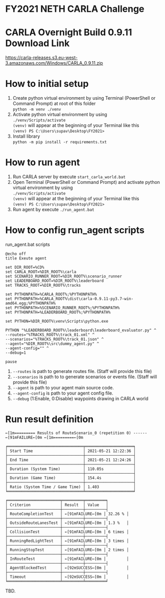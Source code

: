 # FY2021 NETH CARLA Challenge

# CARLA Overnight Build 0.9.11 Download Link
https://carla-releases.s3.eu-west-3.amazonaws.com/Windows/CARLA_0.9.11.zip


# How to initial setup
1. Create python virtual environment by using Terminal (PowerShell or Command Prompt) at root of this folder  
`python -m venv ./venv`
2. Activate python virtual environment by using  
`./venv/Scripts/activate`  
`(venv)` will appear at the beginning of your Terminal like this  
`(venv) PS C:\Users\supav\Desktop\FY2021>`
3. Install library  
`python -m pip install -r requirements.txt`

# How to run agent
1. Run CARLA server by execute `start_carla_world.bat`
2. Open Terminal (PowerShell or Command Prompt) and activate python virtual environment by using  
`./venv/Scripts/activate`  
`(venv)` will appear at the beginning of your Terminal like this  
`(venv) PS C:\Users\supav\Desktop\FY2021>`
3. Run agent by execute `./run_agent.bat`

# How to config run_agent scripts
run_agent.bat scripts
```
@echo off
title Exeute agent

set DIR_ROOT=%CD%
set CARLA_ROOT=%DIR_ROOT%\carla
set SCENARIO_RUNNER_ROOT=%DIR_ROOT%\scenario_runner
set LEADERBOARD_ROOT=%DIR_ROOT%\leaderboard
set TRACKS_ROOT=%DIR_ROOT%\tracks

set PYTHONPATH=%CARLA_ROOT%;%PYTHONPATH%
set PYTHONPATH=%CARLA_ROOT%\dist\carla-0.9.11-py3.7-win-amd64.egg;%PYTHONPATH%
set PYTHONPATH=%SCENARIO_RUNNER_ROOT%;%PYTHONPATH%
set PYTHONPATH=%LEADERBOARD_ROOT%;%PYTHONPATH%

set PYTHON=%DIR_ROOT%\venv\Scripts\python.exe

PYTHON "%LEADERBOARD_ROOT%\leaderboard\leaderboard_evaluator.py" ^
--routes="%TRACKS_ROOT%\track_01.xml" ^
--scenarios="%TRACKS_ROOT%\track_01.json" ^
--agent="%DIR_ROOT%\src\dummy_agent.py" ^
--agent-config="" ^
--debug=1

pause
```

1. `--routes` is path to generate routes file. (Staff will provide this file)
2. `--scenarios` is path to to generate scenarios or events file. (Staff will provide this file)
3. `--agent` is path to your agent main source code.
4. `--agent-config` is path to your agent config file.
5. `--debug` (1:Enable, 0:Disable) waypoints drawing in CARLA world

# Run result definition
```
←[1m========= Results of RouteScenario_0 (repetition 0) ------ ←[91mFAILURE←[0m ←[1m=========←[0m

╒═════════════════════════════════╤═════════════════════╕
│ Start Time                      │ 2021-05-21 12:22:36 │
├─────────────────────────────────┼─────────────────────┤
│ End Time                        │ 2021-05-21 12:24:26 │
├─────────────────────────────────┼─────────────────────┤
│ Duration (System Time)          │ 110.05s             │
├─────────────────────────────────┼─────────────────────┤
│ Duration (Game Time)            │ 154.4s              │
├─────────────────────────────────┼─────────────────────┤
│ Ratio (System Time / Game Time) │ 1.403               │
╘═════════════════════════════════╧═════════════════════╛

╒═══════════════════════╤═════════╤═════════╕
│ Criterion             │ Result  │ Value   │
├───────────────────────┼─────────┼─────────┤
│ RouteCompletionTest   │ ←[91mFAILURE←[0m │ 32.26 % │
├───────────────────────┼─────────┼─────────┤
│ OutsideRouteLanesTest │ ←[91mFAILURE←[0m │ 1.3 %   │
├───────────────────────┼─────────┼─────────┤
│ CollisionTest         │ ←[91mFAILURE←[0m │ 6 times │
├───────────────────────┼─────────┼─────────┤
│ RunningRedLightTest   │ ←[91mFAILURE←[0m │ 3 times │
├───────────────────────┼─────────┼─────────┤
│ RunningStopTest       │ ←[91mFAILURE←[0m │ 2 times │
├───────────────────────┼─────────┼─────────┤
│ InRouteTest           │ ←[91mFAILURE←[0m │         │
├───────────────────────┼─────────┼─────────┤
│ AgentBlockedTest      │ ←[92mSUCCESS←[0m │         │
├───────────────────────┼─────────┼─────────┤
│ Timeout               │ ←[92mSUCCESS←[0m │         │
╘═══════════════════════╧═════════╧═════════╛
```
TBD.
